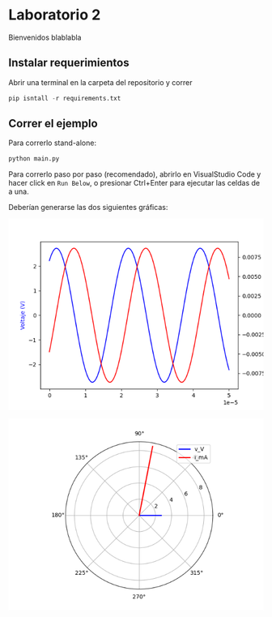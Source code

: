 # Laboratorio 2

Bienvenidos blablabla

## Instalar requerimientos


Abrir una terminal en la carpeta del repositorio y correr

```python
pip isntall -r requirements.txt
```

## Correr el ejemplo

Para correrlo stand-alone:

```bash
python main.py
```

Para correrlo paso por paso (recomendado), abrirlo en VisualStudio Code y hacer click en `Run Below`, o presionar Ctrl+Enter para ejecutar las celdas de a una. 

Deberían generarse las dos siguientes gráficas:

<p align="center"><img src="signals.png" width="1000"></p>

<p align="center"><img src="phasors.png" width="1000"></p>
